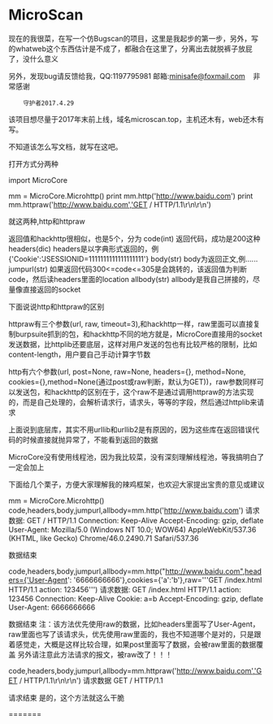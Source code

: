 # MicroScan

现在的我很菜，在写一个仿Bugscan的项目，这里是我起步的第一步，另外，写的whatweb这个东西估计是不成了，都融合在这里了，分离出去就脱裤子放屁了，没什么意义

另外，发现bug请反馈给我，QQ:1197795981	  邮箱:minisafe@foxmail.com	    非常感谢

		守护者2017.4.29


该项目想尽量于2017年末前上线，域名microscan.top，主机还木有，web还木有写。



不知道该怎么写文档，就写在这吧。

打开方式分两种

import MicroCore

mm = MicroCore.Microhttp()
print mm.http('http://www.baidu.com')
print mm.httpraw('http://www.baidu.com','GET / HTTP/1.1\r\n\r\n')

就这两种,http和httpraw

返回值和hackhttp很相似，也是5个，分为
code(int)	返回代码，成功是200这种
headers(dic)	headers是以字典形式返回的，例{'Cookie':'JSESSIONID=1111111111111111111'}
body(str)	body为返回正文,例<html>......</html>
jumpurl(str)	如果返回代码300<=code<=305是会跳转的，该返回值为判断code，然后读headers里面的location
allbody(str)	allbody是我自己拼接的，尽量像直接返回的socket




下面说说http和httpraw的区别

httpraw有三个参数(url, raw, timeout=3),和hackhttp一样，raw里面可以直接复制burpsuite抓到的包，和hackhttp不同的地方就是，MicroCore直接用的socket发送数据，比httplib还要底层，这样对用户发送的包也有比较严格的限制，比如content-length，用户要自己手动计算字节数

http有六个参数(url, post=None, raw=None, headers={}, method=None, cookies={},method=None(通过post或raw判断，默认为GET))，raw参数同样可以发送包，和hackhttp的区别在于，这个raw不是通过调用httpraw的方法实现的，而是自己处理的，会解析请求行，请求头，等等的字段，然后通过httplib来请求





上面说到底层库，其实不用urllib和urllib2是有原因的，因为这些库在返回错误代码的时候直接就抛异常了，不能看到返回的数据

MicroCore没有使用线程池，因为我比较菜，没有深刻理解线程池，等我搞明白了一定会加上





下面给几个栗子，方便大家理解我的辣鸡框架，也欢迎大家提出宝贵的意见或建议


mm = MicroCore.Microhttp()
code,headers,body,jumpurl,allbody=mm.http('http://www.baidu.com')
请求数据:
GET / HTTP/1.1
Connection: Keep-Alive
Accept-Encoding: gzip, deflate
User-Agent: Mozilla/5.0 (Windows NT 10.0; WOW64) AppleWebKit/537.36 (KHTML, like Gecko) Chrome/46.0.2490.71 Safari/537.36

数据结束




code,headers,body,jumpurl,allbody=mm.http("http://www.baidu.com",headers={'User-Agent': '6666666666'},cookies={'a':'b'},raw='''GET /index.html HTTP/1.1
action: 123456''')
请求数据:
GET /index.html HTTP/1.1
action: 123456
Connection: Keep-Alive
Cookie: a=b
Accept-Encoding: gzip, deflate
User-Agent: 6666666666

数据结束
注：该方法优先使用raw的数据，比如headers里面写了User-Agent，raw里面也写了该请求头，优先使用raw里面的，我也不知道哪个是对的，只是跟着感觉走，大概是这样比较合理，如果post里面写了数据，会被raw里面的数据覆盖
另外请注意此方法请求的报文，被raw改了！！！




code,headers,body,jumpurl,allbody=mm.httpraw('http://www.baidu.com','GET / HTTP/1.1\r\n\r\n')
请求数据
GET / HTTP/1.1


请求结束
是的，这个方法就这么干脆




=======

